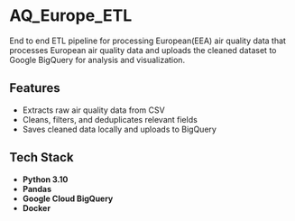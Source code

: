 # AQ_Europe_ETL
End to end ETL pipeline for processing European(EEA) air quality data that processes European air quality data and uploads the cleaned dataset to Google BigQuery for analysis and visualization.

## Features
-  Extracts raw air quality data from CSV
-  Cleans, filters, and deduplicates relevant fields
-  Saves cleaned data locally and uploads to BigQuery

## Tech Stack
- **Python 3.10**
- **Pandas**
- **Google Cloud BigQuery**
- **Docker**


